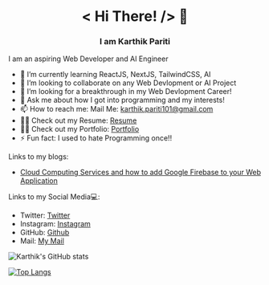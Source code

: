 <h1 align="center">
    < Hi There! /> 👋
</h1>

<h3 align="center">
    I am Karthik Pariti
</h3>


I am an aspiring Web Developer and AI Engineer

- 🌱 I’m currently learning ReactJS, NextJS, TailwindCSS, AI
- 👯 I’m looking to collaborate on any Web Devlopment or AI Project
- 🤔 I’m looking for a breakthrough in my Web Devlopment Career!
- 💬 Ask me about how I got into programming and my interests!
- 📫 How to reach me: Mail Me: karthik.pariti101@gmail.com
- 🙆‍♂️ Check out my Resume: [Resume](https://resume-9f5c3.web.app/)
- 🙆‍♂️ Check out my Portfolio: [Portfolio](https://kardev07.github.io/my-portfolio/)
- ⚡ Fun fact: I used to hate Programming once!!

Links to my blogs:
- [Cloud Computing Services and how to add Google Firebase to your Web Application](https://karthikpariti.medium.com/cloud-computing-services-and-how-to-add-google-firebase-to-your-web-app-96ef74939e62)

Links to my Social Media💻:
- Twitter: [Twitter](https://twitter.com/MrPkar)
- Instagram: [Instagram](https://www.instagram.com/__mr.pkar__/)
- GitHub: [Github](https://github.com/Kardev07)
- Mail: [My Mail](karthik.pariti101@gmail.com)


![Karthik's GitHub stats](https://github-readme-stats.vercel.app/api?username=Kardev07&show_icons=true&theme=radical)


[![Top Langs](https://github-readme-stats.vercel.app/api/top-langs/?username=Kardev07)](https://github.com/anuraghazra/github-readme-stats)





